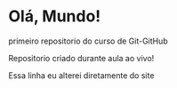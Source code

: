 # Olá, Mundo!
 primeiro repositorio do curso de Git-GitHub

 Repositorio criado durante aula ao vivo!
 
 Essa linha eu alterei diretamente do site
